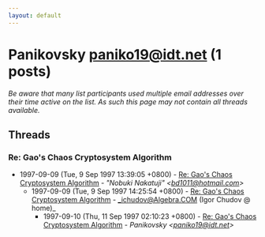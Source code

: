 ```yaml
---
layout: default
---
```


# Panikovsky <paniko19@idt.net> (1 posts)

_Be aware that many list participants used multiple email addresses over their time active on the list. As such this page may not contain all threads available._

## Threads

### Re: Gao's Chaos Cryptosystem Algorithm
+ 1997-09-09 (Tue, 9 Sep 1997 13:39:05 +0800) - [Re: Gao's Chaos Cryptosystem Algorithm](/archive/1997/09/200dcaea7ccf1841941800ed55c217af40a973ae7c74bccdc48d5e11dd1eb538) - _"Nobuki Nakatuji" \<bd1011@hotmail.com\>_
  + 1997-09-09 (Tue, 9 Sep 1997 14:25:54 +0800) - [Re: Gao's Chaos Cryptosystem Algorithm](/archive/1997/09/5cde53cf86056aebf198ef7a5ae2016502e575bd68a5cb2405a2fa1d422703f1) - _ichudov@Algebra.COM (Igor Chudov @ home)_
    + 1997-09-10 (Thu, 11 Sep 1997 02:10:23 +0800) - [Re: Gao's Chaos Cryptosystem Algorithm](/archive/1997/09/ee340ecc60c2333f56a5e2560fdbe8d3b12402b6ebd76f8396bfbc203ceabbf2) - _Panikovsky \<paniko19@idt.net\>_

